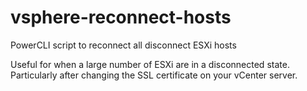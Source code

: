# vsphere-reconnect-hosts
 PowerCLI script to reconnect all disconnect ESXi hosts 

 Useful for when a large number of ESXi are in a disconnected state. Particularly after changing the SSL certificate on your vCenter server.

